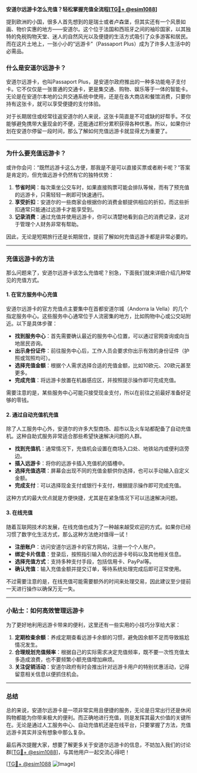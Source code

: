 **安道尔远游卡怎么充值？轻松掌握充值全流程[[TG💪+ @esim1088](https://t.me/s/esim1088)]**

提到欧洲的小国，很多人首先想到的是瑞士或者卢森堡，但其实还有一个风景如画、物价实惠的地方——安道尔。这个位于法国和西班牙之间的袖珍国家，以其独特的免税购物天堂、迷人的自然风光以及便捷的生活方式吸引了众多游客和居民。而在这片土地上，一张小小的“远游卡”（Passaport Plus）成为了许多人生活中的必需品。

### **什么是安道尔远游卡？**

安道尔远游卡，也叫Passaport Plus，是安道尔政府推出的一种多功能电子支付卡。它不仅仅是一张普通的交通卡，更是集交通、购物、娱乐等于一体的智能卡。无论是在安道尔本地的公共交通系统中使用，还是在各大商店和餐馆消费，只要你持有这张卡，就可以享受便捷的支付体验。

对于长期居住或经常往返安道尔的人来说，这张卡简直是不可或缺的好帮手。不仅能够避免携带大量现金的不便，还能通过积分累积获得各种优惠。所以，如果你计划在安道尔停留一段时间，那么了解如何充值远游卡就显得尤为重要了。

---

### **为什么要充值远游卡？**

或许你会问：“既然远游卡这么方便，那我是不是可以直接买票或者刷卡呢？”答案是肯定的，但充值远游卡仍然有它的独特优势：

1. **节省时间**：每次乘坐公交车时，如果直接购票可能会排队等候，而有了预充值的远游卡，只需轻轻一刷即可快速通行。
2. **享受折扣**：安道尔的一些商家会根据你的消费金额提供相应的折扣，而这些折扣通常只能通过远游卡才能享受到。
3. **记录消费**：通过充值并使用远游卡，你可以清楚地看到自己的消费记录，这对于管理个人财务非常有帮助。

因此，无论是短期旅行还是长期居住，提前了解如何充值远游卡都是非常必要的。

---

### **充值远游卡的方法**

那么问题来了，安道尔远游卡该怎么充值呢？别急，下面我们就来详细介绍几种常见的充值方式。

#### **1. 在官方服务中心充值**

安道尔远游卡的官方充值点主要集中在首都安道尔城（Andorra la Vella）的几个指定服务中心。这些服务中心通常位于人流密集的地方，比如购物中心或公交站附近。以下是具体步骤：

- **找到服务中心**：首先需要确认最近的服务中心位置，可以通过官网查询或向当地居民咨询。
- **出示身份证件**：前往服务中心后，工作人员会要求你出示有效的身份证件（护照或驾照均可）。
- **选择充值金额**：根据个人需求选择合适的充值金额，比如10欧元、20欧元甚至更多。
- **完成充值**：将远游卡放置在机器感应区，并按照提示操作即可完成充值。

需要注意的是，某些服务中心可能只接受现金支付，所以在前往之前最好准备好足够的零钱。

#### **2. 通过自动充值机充值**

除了人工服务中心外，安道尔的许多大型商场、超市以及火车站都配备了自动充值机。这种自助式服务非常适合那些希望快速解决问题的人群。

- **找到充值机**：通常情况下，充值机会设置在商场入口处、地铁站内或便利店旁边。
- **插入远游卡**：将你的远游卡插入充值机的插槽中。
- **选择充值选项**：屏幕会出现不同的充值金额供你选择，也可以手动输入自定义金额。
- **完成支付**：可以选择现金支付或银行卡支付，根据提示操作即可完成充值。

这种方式的最大优点就是方便快捷，尤其是在紧急情况下可以迅速解决问题。

#### **3. 在线充值**

随着互联网技术的发展，在线充值也成为了一种越来越受欢迎的方式。如果你已经习惯了数字化生活方式，那么这种方法绝对值得一试！

- **注册账户**：访问安道尔远游卡的官方网站，注册一个个人账户。
- **绑定卡片信息**：登录后，按照指引输入你的远游卡号码以及其他相关信息。
- **选择充值方式**：支持多种支付手段，包括信用卡、PayPal等。
- **确认充值**：输入充值金额并提交订单，等待系统处理完成后即可正常使用。

不过需要注意的是，在线充值可能需要额外的时间来处理交易，因此建议至少提前一天进行操作以确保万无一失。

---

### **小贴士：如何高效管理远游卡**

为了更好地利用远游卡带来的便利，这里还有一些实用的小技巧分享给大家：

1. **定期检查余额**：养成定期查看远游卡余额的习惯，避免因余额不足而导致尴尬情况发生。
2. **合理规划充值频率**：根据自己的实际需求决定充值频率，既不要一次性充值太多造成浪费，也不要频繁小额充值增加麻烦。
3. **关注促销活动**：安道尔政府有时会推出针对远游卡用户的特别优惠活动，记得留意相关信息以便抓住机会。

---

### **总结**

总的来说，安道尔远游卡是一项非常实用且便捷的服务，无论是日常出行还是休闲购物都能为你带来极大的便利。而正确地进行充值，则是发挥其最大价值的关键所在。无论是通过人工服务中心、自动充值机还是在线平台，只要掌握了方法，充值远游卡其实并没有想象中那么复杂。

最后再次提醒大家，想要了解更多关于安道尔远游卡的信息，不妨加入我们的讨论群[[TG💪+ @esim1088](https://t.me/s/esim1088)]，与其他用户一起交流心得吧！

[[TG💪+ @esim1088](https://t.me/s/esim1088) ![Image](https://i.postimg.cc/4NQfJmqS/Snipaste-2025-05-13-00-14-12.png)]